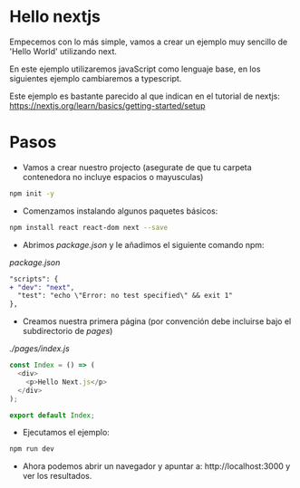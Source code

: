 # Hello nextjs

Empecemos con lo más simple, vamos a crear un ejemplo muy sencillo de 'Hello World' utilizando next.

En este ejemplo utilizaremos javaScript como lenguaje base, en los siguientes ejemplo cambiaremos a typescript.

Este ejemplo es bastante parecido al que indican en el tutorial de nextjs:
https://nextjs.org/learn/basics/getting-started/setup

# Pasos

- Vamos a crear nuestro projecto (asegurate de que tu carpeta contenedora no incluye espacios o mayusculas) 

```bash
npm init -y
```

- Comenzamos instalando algunos paquetes básicos:

```bash
npm install react react-dom next --save
```

- Abrimos _package.json_ y le añadimos el siguiente comando npm: 

_package.json_

```diff
"scripts": {
+ "dev": "next",
  "test": "echo \"Error: no test specified\" && exit 1"
},
```

- Creamos nuestra primera página (por convención debe incluirse bajo el subdirectorio de _pages_) 

_./pages/index.js_

```javascript
const Index = () => (
  <div>
    <p>Hello Next.js</p>
  </div>
);

export default Index;
```

- Ejecutamos el ejemplo:

```bash
npm run dev
```

- Ahora podemos abrir un navegador y apuntar a: http://localhost:3000 y ver los resultados. 
